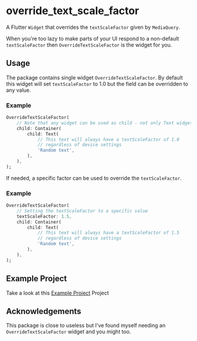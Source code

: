 # override_text_scale_factor

A Flutter `Widget` that overrides the `textScaleFactor` given by `MediaQuery`.

When you're too lazy to make parts of your UI respond to a non-default `textScaleFactor` 
then `OverrideTextScaleFactor` is the widget for you.

## Usage
The package contains single widget `OverrideTextScaleFactor`. 
By default this widget will set `textScaleFactor` to 1.0 but the field can be overridden to any value.

### Example
```dart
OverrideTextScaleFactor(
    // Note that any widget can be used as child - not only Text widgets
    child: Container(
        child: Text(
            // This text will always have a textScaleFactor of 1.0
            // regardless of device settings
            'Random text', 
        ),
    ),
);
```
If needed, a specific factor can be used to override the `textScaleFactor`.
### Example
```dart
OverrideTextScaleFactor(
    // Setting the textScaleFactor to a specific value
    textScaleFactor: 1.5,
    child: Container(
        child: Text(
            // This text will always have a textScaleFactor of 1.5
            // regardless of device settings
            'Random text', 
        ),
    ),
);
```

## Example Project
Take a look at this [Example Project](https://github.com/sandstrom99/override_text_scale_factor/blob/master/example/lib/main.dart) Project

## Acknowledgements
This package is close to useless but I've found myself needing an `OverrideTextScaleFactor` widget and you might too.

